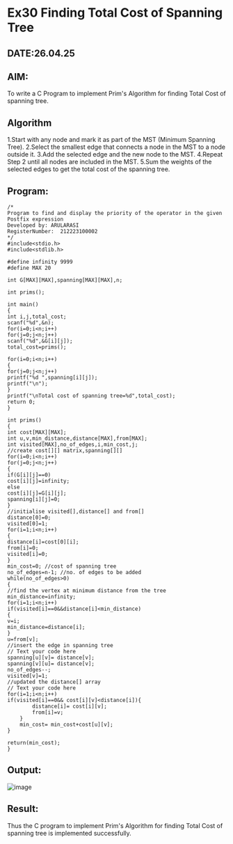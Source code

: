 # Ex30 Finding Total Cost of Spanning Tree
## DATE:26.04.25
## AIM:
To write a C Program to implement Prim's Algorithm for finding Total Cost of spanning tree.
## Algorithm
1.Start with any node and mark it as part of the MST (Minimum Spanning Tree).
2.Select the smallest edge that connects a node in the MST to a node outside it.
3.Add the selected edge and the new node to the MST.
4.Repeat Step 2 until all nodes are included in the MST.
5.Sum the weights of the selected edges to get the total cost of the spanning tree.

## Program:
```
/*
Program to find and display the priority of the operator in the given Postfix expression
Developed by: ARULARASI
RegisterNumber:  212223100002
*/
#include<stdio.h>
#include<stdlib.h>
 
#define infinity 9999
#define MAX 20
 
int G[MAX][MAX],spanning[MAX][MAX],n;
 
int prims();
 
int main()
{
int i,j,total_cost;
scanf("%d",&n);
for(i=0;i<n;i++)
for(j=0;j<n;j++)
scanf("%d",&G[i][j]);
total_cost=prims();

for(i=0;i<n;i++)
{
for(j=0;j<n;j++)
printf("%d ",spanning[i][j]);
printf("\n");
}
printf("\nTotal cost of spanning tree=%d",total_cost);
return 0;
}
 
int prims()
{
int cost[MAX][MAX];
int u,v,min_distance,distance[MAX],from[MAX];
int visited[MAX],no_of_edges,i,min_cost,j;
//create cost[][] matrix,spanning[][]
for(i=0;i<n;i++)
for(j=0;j<n;j++)
{
if(G[i][j]==0)
cost[i][j]=infinity;
else
cost[i][j]=G[i][j];
spanning[i][j]=0;
}
//initialise visited[],distance[] and from[]
distance[0]=0;
visited[0]=1;
for(i=1;i<n;i++)
{
distance[i]=cost[0][i];
from[i]=0;
visited[i]=0;
}
min_cost=0; //cost of spanning tree
no_of_edges=n-1; //no. of edges to be added
while(no_of_edges>0)
{
//find the vertex at minimum distance from the tree
min_distance=infinity;
for(i=1;i<n;i++)
if(visited[i]==0&&distance[i]<min_distance)
{
v=i;
min_distance=distance[i];
}
u=from[v];
//insert the edge in spanning tree
// Text your code here
spanning[u][v]= distance[v];
spanning[v][u]= distance[v];
no_of_edges--;
visited[v]=1;
//updated the distance[] array
// Text your code here
for(i=1;i<n;i++)
if(visited[i]==0&& cost[i][v]<distance[i]){
        distance[i]= cost[i][v];
        from[i]=v;
    }
    min_cost= min_cost+cost[u][v];
}

return(min_cost);
}

```
## Output:
![image](https://github.com/user-attachments/assets/d2aafa27-00e0-4f33-b959-bc7b468fc1a5)

## Result:
Thus the C program to implement Prim's Algorithm for finding Total Cost of spanning tree is implemented successfully.
